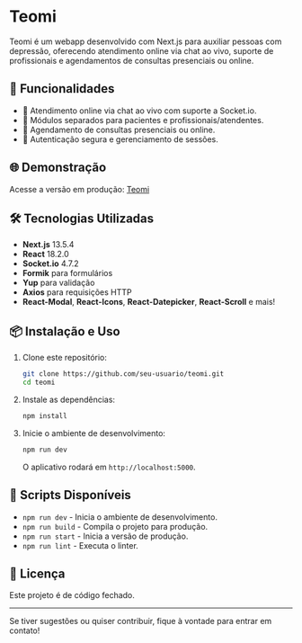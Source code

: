 # Teomi

Teomi é um webapp desenvolvido com Next.js para auxiliar pessoas com depressão, oferecendo atendimento online via chat ao vivo, suporte de profissionais e agendamentos de consultas presenciais ou online.

## 🚀 Funcionalidades

- 💬 Atendimento online via chat ao vivo com suporte a Socket.io.
- 🏥 Módulos separados para pacientes e profissionais/atendentes.
- 📅 Agendamento de consultas presenciais ou online.
- 🔐 Autenticação segura e gerenciamento de sessões.

## 🌐 Demonstração

Acesse a versão em produção: [Teomi](https://teomi.vercel.app/)

## 🛠️ Tecnologias Utilizadas

- **Next.js** 13.5.4
- **React** 18.2.0
- **Socket.io** 4.7.2
- **Formik** para formulários
- **Yup** para validação
- **Axios** para requisições HTTP
- **React-Modal**, **React-Icons**, **React-Datepicker**, **React-Scroll** e mais!

## 📦 Instalação e Uso

1. Clone este repositório:
   ```sh
   git clone https://github.com/seu-usuario/teomi.git
   cd teomi
   ```
2. Instale as dependências:
   ```sh
   npm install
   ```
3. Inicie o ambiente de desenvolvimento:
   ```sh
   npm run dev
   ```
   O aplicativo rodará em `http://localhost:5000`.

## 📜 Scripts Disponíveis

- `npm run dev` - Inicia o ambiente de desenvolvimento.
- `npm run build` - Compila o projeto para produção.
- `npm run start` - Inicia a versão de produção.
- `npm run lint` - Executa o linter.

## 📖 Licença

Este projeto é de código fechado.

---

Se tiver sugestões ou quiser contribuir, fique à vontade para entrar em contato!
